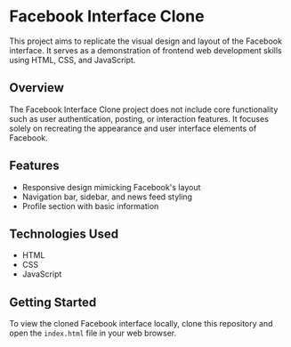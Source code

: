 # Facebook Interface Clone

This project aims to replicate the visual design and layout of the Facebook interface. It serves as a demonstration of frontend web development skills using HTML, CSS, and JavaScript.

## Overview

The Facebook Interface Clone project does not include core functionality such as user authentication, posting, or interaction features. It focuses solely on recreating the appearance and user interface elements of Facebook.

## Features

- Responsive design mimicking Facebook's layout
- Navigation bar, sidebar, and news feed styling
- Profile section with basic information

## Technologies Used

- HTML
- CSS
- JavaScript 

## Getting Started

To view the cloned Facebook interface locally, clone this repository and open the `index.html` file in your web browser.


